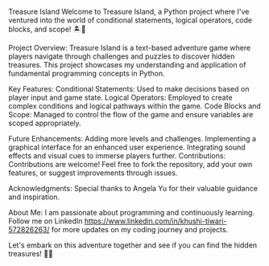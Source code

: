 Treasure Island
Welcome to Treasure Island, a Python project where I've ventured into the world of conditional statements, logical operators, code blocks, and scope! 🏝️💎

Project Overview:
Treasure Island is a text-based adventure game where players navigate through challenges and puzzles to discover hidden treasures. This project showcases my understanding and application of fundamental programming concepts in Python.

Key Features:
Conditional Statements: Used to make decisions based on player input and game state.
Logical Operators: Employed to create complex conditions and logical pathways within the game.
Code Blocks and Scope: Managed to control the flow of the game and ensure variables are scoped appropriately.

Future Enhancements:
Adding more levels and challenges.
Implementing a graphical interface for an enhanced user experience.
Integrating sound effects and visual cues to immerse players further.
Contributions:
Contributions are welcome! Feel free to fork the repository, add your own features, or suggest improvements through issues.

Acknowledgments:
Special thanks to Angela Yu for their valuable guidance and inspiration.

About Me:
I am passionate about programming and continuously learning. Follow me on LinkedIn https://www.linkedin.com/in/khushi-tiwari-572826263/ for more updates on my coding journey and projects.

Let's embark on this adventure together and see if you can find the hidden treasures! 🌟💼

